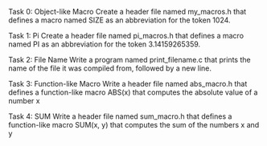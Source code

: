 Task 0: Object-like Macro
Create a header file named my_macros.h that defines a macro named SIZE 
as an abbreviation for the token 1024.

Task 1: Pi
Create a header file named pi_macros.h that defines a macro 
named PI as an abbreviation for the token 3.14159265359.

Task 2: File Name
Write a program named print_filename.c that prints the name of the file it was compiled from, followed by a new line.

Task 3: Function-like Macro
Write a header file named abs_macro.h that defines a function-like macro ABS(x) that computes 
the absolute value of a number x

Task 4: SUM
Write a header file named sum_macro.h that defines a function-like macro SUM(x, y) 
that computes the sum of the numbers x and y


